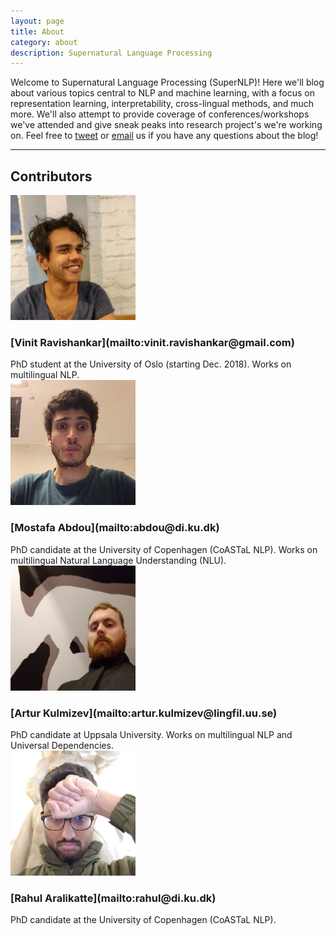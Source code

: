 ```yaml
---
layout: page
title: About
category: about
description: Supernatural Language Processing
---
```


Welcome to Supernatural Language Processing (SuperNLP)! Here we'll blog about various topics central to NLP and machine learning, with a focus on representation learning, interpretability, cross-lingual methods, and much more. We'll also attempt to provide coverage of conferences/workshops we've attended and give sneak peaks into research project's we're working on. Feel free to [tweet](https://twitter.com/supernlpblog) or [email](mailto:supernlpblog@gmail.com) us if you have any questions about the blog!

---

## Contributors

<div class="about-wrap">
  <div class="about-col">
    <img class="about-img" src="/assets/img/vin.jpg" alt="vin" height="200" width="200">
    <h3><span align="center" markdown="1">
    [Vinit Ravishankar](mailto:vinit.ravishankar@gmail.com)
    </span></h3>
    PhD student at the University of Oslo (starting Dec. 2018). Works on multilingual NLP.
  </div>

  <div class="about-col">
    <img class="about-img" src="/assets/img/mo.jpg" alt="mo" height="200" width="200">
    <h3><span align="center" markdown="1">
    [Mostafa Abdou](mailto:abdou@di.ku.dk)
    </span></h3>
    PhD candidate at the University of Copenhagen (CoASTaL NLP). Works on multilingual Natural Language Understanding (NLU).
  </div>

</div>

<div class="about-wrap">  
  <div class="about-col">
    <img class="about-img" src="/assets/img/ak.jpg" alt="ak" height="200" width="200">
    <h3><span align="center" markdown="1">
    [Artur Kulmizev](mailto:artur.kulmizev@lingfil.uu.se)
    </span></h3>
    PhD candidate at Uppsala University. Works on multilingual NLP and Universal Dependencies.
  </div>

  <div class="about-col">
    <img class="about-img" src="/assets/img/rahul.jpg" alt="rahul" height="200" width="200">
    <h3><span align="center" markdown="1">
    [Rahul Aralikatte](mailto:rahul@di.ku.dk)
    </span></h3>
    PhD candidate at the University of Copenhagen (CoASTaL NLP).
  </div>
</div>

<!-- <div class="about-wrap">   -->
<!--   <div class="about-col"> -->
<!--     <img class="about-img" src="/assets/img/joachim.jpg" alt="jb" height="200" width="200"> -->
<!--     <h3><span align="center" markdown="1"> -->
<!--     [Joachim Bingel](mailto:bingel@di.ku.dk) -->
<!--     </span></h3> -->
<!--     Post-doctoral fellow at the University of Copenhagen (CoASTaL NLP). -->
<!--   </div> -->
<!--     <div class="about-col"> -->
<!--     <img class="about-img" src="/assets/img/daniel.png" alt="daniel" height="200" width="200"> -->
<!--     <h3><span align="center" markdown="1"> -->
<!--     [Daniel Hershcovich](mailto:hershcovich@di.ku.dk) -->
<!--     </span></h3> -->
<!--     PhD candidate at the University of Copenhagen (CoASTaL NLP). -->
<!--   </div> -->
<!-- </div> -->

